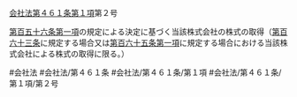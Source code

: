 [会社法第４６１条第１項](会社法＿＿＿＿第４６１条第１項)第２号

[第百五十六条第一項](会社法＿＿＿＿第１５６条第１項)の規定による決定に基づく当該株式会社の株式の取得（[第百六十三条](会社法＿＿＿＿第１６３条)に規定する場合又は[第百六十五条第一項](会社法＿＿＿＿第１６５条第１項)に規定する場合における当該株式会社による株式の取得に限る。）


#会社法
#会社法/第４６１条
#会社法/第４６１条/第１項
#会社法/第４６１条/第１項/第２号
